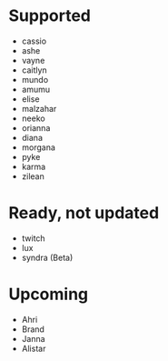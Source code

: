 # Supported
- cassio
- ashe
- vayne
- caitlyn
- mundo
- amumu
- elise
- malzahar
- neeko
- orianna
- diana
- morgana
- pyke
- karma
- zilean
# Ready, not updated
- twitch
- lux
- syndra (Beta)
# Upcoming
- Ahri
- Brand
- Janna
- Alistar 
